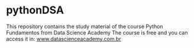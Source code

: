 # pythonDSA

This repository contains the study material of the course Python Fundamentos from Data Science Academy
The course is free and you can access it in:
www.datascienceacademy.com.br
